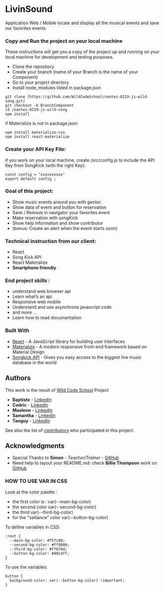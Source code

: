 # LivinSound

Application Web / Mobile locate and display all the musical events and save our favorites events


### Copy and Run the project on your local machine

These instructions will get you a copy of the project up and running on your local machine for development and testing purposes. 

- Clone the repository
- Create your branch (name of your Branch is the name of your Component)
- Go to your project directory
- Install node_modules listed in package.json

```
git clone [https://github.com/WildCodeSchool/nantes-0219-js-wild-song.git]
git checkout -b BranchComponent
cd /nantes-0219-js-wild-song 
npm install
```

if Materialize is not in package.json:
```
npm install materialize-css
npm install react-materialize
```


### Create your API Key File:

if you work on your local machine, create /src/config.js to include the API Key from SongKick (with the right Key):
```
const config = "xxxxxxxxxx"
export default config ;
```


### Goal of this project: 
- Show music events around you with geoloc
- Show data of event and button for reservation
- Save / Remove in navigator your favorites event
- Make reservation with songKick
- Show help information and show contributor
- (bonus: Create an alert when the event starts soon)


### Technical instruction from our client:
- React
- Song Kick API
- React Materialize
- **Smartphone friendly**


### End project skills :
- understand web browser api
- Learn what’s an api
- Responsive web mobile
- Understand and use asynchrone javascript code
- and more …
- Learn how to read documentation


### Built With

* [React](https://reactjs.org/) - A JavaScript library for building user interfaces
* [Materialize](https://react-materialize.github.io/) - A modern responsive front-end framework based on Material Design
* [Songkick API](https://www.songkick.com/developer) - Gives you easy access to the biggest live music database in the world


## Authors

This work is the result of [Wild Code School](https://wildcodeschool.fr/) Project

* **Baptiste** - [LinkedIn](https://www.linkedin.com/in/baptiste-lagisquet-bb2a8937/)
* **Cedric** - [LinkedIn](https://www.linkedin.com/in/c%C3%A9dric-gardianot/)
* **Maelenn** - [LinkedIn](https://www.linkedin.com/in/maelenn-sallic/)
* **Samantha** - [LinkedIn](https://www.linkedin.com/in/samantha-besnard/)
* **Tanguy** - [LinkedIn](https://www.linkedin.com/in/tanguy-j-081087167/)

See also the list of [contributors](https://github.com/WildCodeSchool/nantes-0219-js-wild-song/contributors) who participated in this project.


## Acknowledgments

* Special Thanks to **Simon** - *Teacher/Trainer* - [GitHub](https://github.com/HitAngry)
* Need help to layout your README.md: check **Billie Thompson** work on [GitHub](https://gist.github.com/PurpleBooth/109311bb0361f32d87a2#file-readme-template-md)


### HOW TO USE VAR IN CSS

Look at the color palette :
- the first color is : var(--main-bg-color)
- the second color var(--second-bg-color)
- the third var(--third-bg-color)
- for the "saillance" color var(--button-bg-color)

To define variables in CSS:
```
:root {
  --main-bg-color: #f57c00;
  --second-bg-color: #ff9800;
  --third-bg-color: #ffb74d;
  --button-bg-color: #40c4ff;
}
```
To use the variables: 

```
button {
  background-color: var(--button-bg-color) !important;
}
```



